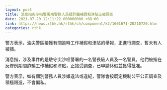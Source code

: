 ```yaml
---
layout: post
title: 消息指尖沙咀警署兩警務人員疑詐騙補假和津貼正被調查
date: 2021-07-20 12:11:22.000000000 +08:00
link: https://news.rthk.hk/rthk/ch/component/k2/1601671-20210720.htm
categories: rthk
---
```


警方表示，油尖警區接獲有關逾時工作補假和津貼的舉報，正進行調查，暫未有人被捕。

消息指，涉及事件的是駐守尖沙咀警署的一名警長級人員及一名警員，他們被指在反修例期間詐騙工作補假和津貼，正接受調查，已申請休假並獲得批准。

警方表示，如有個別警務人員涉嫌違法或違紀，警隊會按既定機制公平公正調查及積極跟進，不會偏私。
